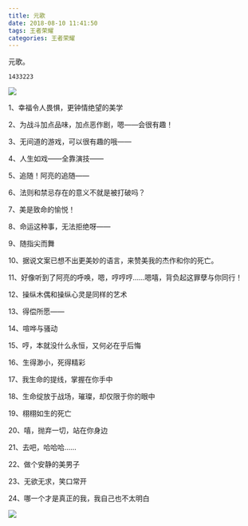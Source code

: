 ```yaml
---
title: 元歌
date: 2018-08-10 11:41:50
tags: 王者荣耀
categories: 王者荣耀
---
```


元歌。

`1433223`

![](/images/wzry2.gif)


<!-- more -->

1、幸福令人畏惧，更钟情绝望的美学

2、为战斗加点品味，加点恶作剧，嗯——会很有趣！

3、无间道的游戏，可以很有趣的哦——

4、人生如戏——全靠演技——

5、追随！阿亮的追随——

6、法则和禁忌存在的意义不就是被打破吗？

7、美是致命的愉悦！

8、命运这种事，无法拒绝呀——

9、随指尖而舞

10、据说文案已想不出更美妙的语言，来赞美我的杰作和你的死亡。

11、好像听到了阿亮的呼唤，嗯，哼哼哼……嗯嘻，背负起这罪孽与你同行！

12、操纵木偶和操纵心灵是同样的艺术

13、得偿所愿——

14、喧哗与骚动

15、哼，本就没什么永恒，又何必在乎后悔

16、生得渺小，死得精彩

17、我生命的提线，掌握在你手中

18、生命绽放于战场，璀璨，却仅限于你的眼中

19、栩栩如生的死亡

20、嘻，抛弃一切，站在你身边

21、去吧，哈哈哈……

22、做个安静的美男子

23、无欲无求，笑口常开

24、哪一个才是真正的我，我自己也不太明白

![](/images/wzry1.gif)
